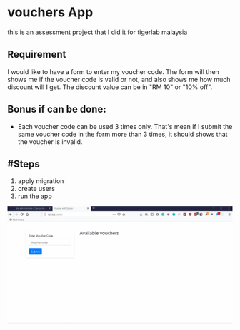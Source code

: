 # vouchers App
this is an assessment project that I did it for tigerlab malaysia

## Requirement
I would like to have a form to enter my voucher code. The form will then shows me if the voucher code is valid or not, and also shows me how much discount will I get. The discount value can be in "RM 10" or "10% off". 

## Bonus if can be done:
- Each voucher code can be used 3 times only. That's mean if I submit the same voucher code in the form more than 3 times, it should shows that the voucher is invalid.

## #Steps
1. apply migration
2. create users
3. run the app


![vocher django app demo](/doc/voucher-demo.gif)

